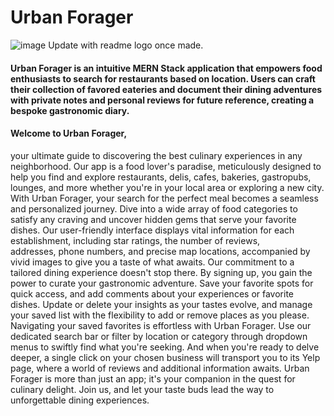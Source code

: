 # Urban Forager

![image]() Update with readme logo once made.

#### Urban Forager is an intuitive MERN Stack application that empowers food enthusiasts to search for restaurants based on location. Users can craft their collection of favored eateries and document their dining adventures with private notes and personal reviews for future reference, creating a bespoke gastronomic diary.

 #### Welcome to Urban Forager, 
 your ultimate guide to discovering the best 
 culinary experiences in any neighborhood. Our app is a food lover's
 paradise, meticulously designed to help you find and explore
 restaurants, delis, cafes, bakeries, gastropubs, lounges, and more
 whether you're in your local area or exploring a new city. With Urban
 Forager, your search for the perfect meal becomes a seamless and
 personalized journey. Dive into a wide array of food categories to
 satisfy any craving and uncover hidden gems that serve your favorite
 dishes. Our user-friendly interface displays vital information for
 each establishment, including star ratings, the number of reviews,          
 addresses, phone numbers, and precise map locations, accompanied by
 vivid images to give you a taste of what awaits. Our commitment to a
 tailored dining experience doesn't stop there. By signing up, you gain
 the power to curate your gastronomic adventure. Save your favorite
 spots for quick access, and add comments about your experiences or
 favorite dishes. Update or delete your insights as your tastes evolve,
 and manage your saved list with the flexibility to add or remove
 places as you please. Navigating your saved favorites is effortless
 with Urban Forager. Use our dedicated search bar or filter by location
 or category through dropdown menus to swiftly find what you're
 seeking. And when you're ready to delve deeper, a single click on your
 chosen business will transport you to its Yelp page, where a world of
 reviews and additional information awaits. Urban Forager is more than
 just an app; it's your companion in the quest for culinary delight.
 Join us, and let your taste buds lead the way to unforgettable dining
 experiences.
